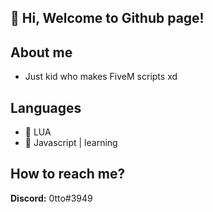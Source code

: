 ## 👋 Hi, Welcome to Github page!

## About me
- Just kid who makes FiveM scripts xd
## Languages
- 📜 LUA
- 📜 Javascript | learning
## How to reach me?
**Discord:** 0tto#3949
